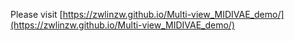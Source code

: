 Please visit [https://zwlinzw.github.io/Multi-view_MIDIVAE_demo/](https://zwlinzw.github.io/Multi-view_MIDIVAE_demo/)

